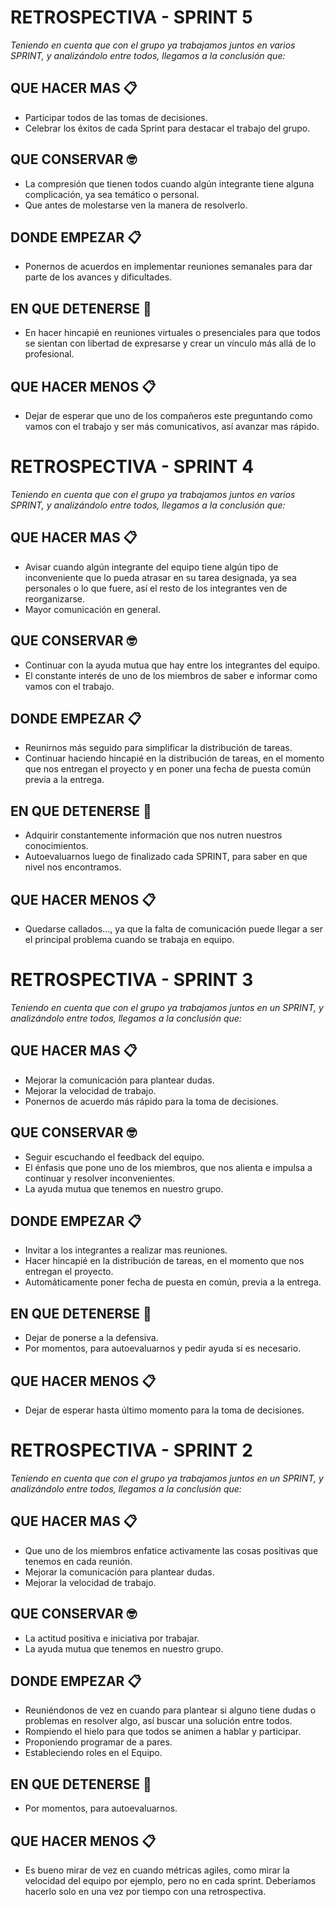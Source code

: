 # RETROSPECTIVA - SPRINT 5

_Teniendo en cuenta que con el grupo ya trabajamos juntos en varios SPRINT, y analizándolo entre todos, llegamos a la conclusión que:_

## QUE HACER MAS 📋

* Participar todos de las tomas de decisiones.
* Celebrar los éxitos de cada Sprint para destacar el trabajo del grupo.

## QUE CONSERVAR 🤓

* La compresión que tienen todos cuando algún integrante tiene alguna complicación, ya sea temático o personal.
* Que antes de molestarse ven la manera de resolverlo.

## DONDE EMPEZAR 📋

* Ponernos de acuerdos en implementar reuniones semanales para dar parte de los avances y dificultades.    

## EN QUE DETENERSE 📢

* En hacer hincapié en reuniones virtuales o presenciales para que todos se sientan con libertad de expresarse y crear un vínculo más allá de lo profesional.

## QUE HACER MENOS 📋

* Dejar de esperar que uno de los compañeros este preguntando como vamos con el trabajo y ser más comunicativos, así avanzar mas rápido.

# RETROSPECTIVA - SPRINT 4

_Teniendo en cuenta que con el grupo ya trabajamos juntos en varios SPRINT, y analizándolo entre todos, llegamos a la conclusión que:_

## QUE HACER MAS 📋

* Avisar cuando algún integrante del equipo tiene algún tipo de inconveniente que lo pueda atrasar en su tarea designada, ya sea personales o lo que fuere, así el resto de los integrantes ven de reorganizarse.
* Mayor comunicación en general.

## QUE CONSERVAR 🤓

* Continuar con la ayuda mutua que hay entre los integrantes del equipo.
* El constante interés de uno de los miembros de saber e informar como vamos con el trabajo.

## DONDE EMPEZAR 📋

* Reunirnos más seguido para simplificar la distribución de tareas. 
* Continuar haciendo hincapié en la distribución de tareas, en el momento que nos entregan el proyecto y en poner una fecha de puesta común previa a la entrega.    

## EN QUE DETENERSE 📢

* Adquirir constantemente información que nos nutren nuestros conocimientos.
* Autoevaluarnos luego de finalizado cada SPRINT, para saber en que nivel nos encontramos.

## QUE HACER MENOS 📋

* Quedarse callados…, ya que la falta de comunicación puede llegar a ser el principal problema cuando se trabaja en equipo.


# RETROSPECTIVA - SPRINT 3

_Teniendo  en cuenta que con el grupo ya trabajamos juntos en un SPRINT, y analizándolo entre todos, llegamos a la conclusión que:_

## QUE HACER MAS 📋

* Mejorar la comunicación para plantear dudas.
* Mejorar la velocidad de trabajo.
* Ponernos de acuerdo más rápido para la toma de decisiones.

## QUE CONSERVAR 🤓

* Seguir escuchando el feedback del equipo.
* El énfasis que pone uno de los miembros, que nos alienta e impulsa a continuar y resolver inconvenientes.
* La ayuda mutua que tenemos en nuestro grupo.

## DONDE EMPEZAR 📋

* Invitar a los integrantes a realizar mas reuniones.
* Hacer hincapié en la distribución de tareas, en el momento que nos entregan el proyecto.      
* Automáticamente poner fecha de puesta en común, previa a la entrega.

## EN QUE DETENERSE 📢

* Dejar de ponerse a la defensiva.
* Por momentos, para autoevaluarnos y pedir ayuda si es necesario.

## QUE HACER MENOS 📋

* Dejar de esperar hasta último momento para la toma de decisiones.


# RETROSPECTIVA - SPRINT 2


_Teniendo  en cuenta que con el grupo ya trabajamos juntos en un SPRINT, y analizándolo entre todos, llegamos a la conclusión que:_

## QUE HACER MAS 📋

* Que uno de los miembros enfatice activamente las cosas positivas que tenemos en cada reunión.
* Mejorar la comunicación para plantear dudas.
* Mejorar la velocidad de trabajo.

## QUE CONSERVAR 🤓

* La actitud positiva e iniciativa por trabajar.
* La ayuda mutua que tenemos en nuestro grupo.

## DONDE EMPEZAR 📋

* Reuniéndonos de vez en cuando para plantear si alguno tiene dudas o problemas en resolver algo, así buscar una solución entre todos.
* Rompiendo el hielo para que todos se animen a hablar y participar.
* Proponiendo programar de a pares.
* Estableciendo roles en el Equipo.

## EN QUE DETENERSE 📢

* Por momentos, para autoevaluarnos.

## QUE HACER MENOS 📋

* Es bueno mirar de vez en cuando métricas agiles, como mirar la velocidad del equipo por ejemplo, pero no en cada sprint. Deberíamos hacerlo solo en una vez por tiempo con una retrospectiva.


